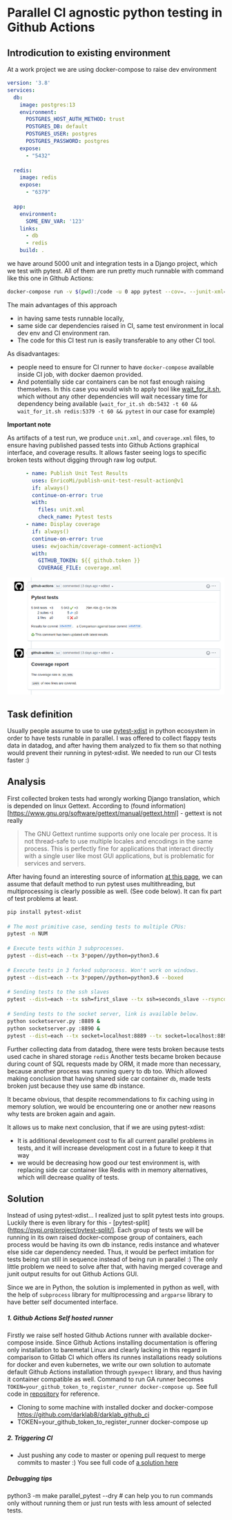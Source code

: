 # Parallel CI agnostic python testing in Github Actions

## Introdicution to existing environment

At a work project we are using docker-compose to raise dev environment

```yaml
version: '3.8'
services:
  db:
    image: postgres:13
    environment:
      POSTGRES_HOST_AUTH_METHOD: trust
      POSTGRES_DB: default
      POSTGRES_USER: postgres
      POSTGRES_PASSWORD: postgres
    expose:
      - "5432"

  redis:
    image: redis
    expose:
      - "6379"

  app:
    environment:
      SOME_ENV_VAR: '123'
    links:
      - db
      - redis
    build: .
```

we have around 5000 unit and integration tests in a Django project, which we test with pytest. All of them are run pretty much runnable with command like this one in GIthub Actions:

```bash
docker-compose run -v $(pwd):/code -u 0 app pytest --cov=. --junit-xml=unit.xml .
```

The main advantages of this approach

- in having same tests runnable locally,
- same side car dependencies raised in CI, same test environment in local dev env and CI environment ran.
- The code for this CI test run is easily transferable to any other CI tool.

As disadvantages:

- people need to ensure for CI runner to have `docker-compose` available inside CI job, with docker daemon provided.
- And potentially side car containers can be not fast enough raising themselves. In this case you would wish to apply tool like [wait_for_it.sh](https://github.com/vishnubob/wait-for-it), which without any other dependencies will wait necessary time for dependency being available (`wait_for_it.sh db:5432 -t 60 && wait_for_it.sh redis:5379 -t 60 && pytest` in our case for example)

**Important note**

As artifacts of a test run, we produce `unit.xml`, and `coverage.xml` files, to ensure having published passed tests into Github Actions graphical interface, and coverage results. It allows faster seeing logs to specific broken tests without digging through raw log output.

```yaml
      - name: Publish Unit Test Results
        uses: EnricoMi/publish-unit-test-result-action@v1
        if: always()
        continue-on-error: true
        with:
          files: unit.xml
          check_name: Pytest tests
      - name: Display coverage
        if: always()
        continue-on-error: true
        uses: ewjoachim/coverage-comment-action@v1
        with:
          GITHUB_TOKEN: ${{ github.token }}
          COVERAGE_FILE: coverage.xml
```

![](assets/passed_GUI_tests.png)

## Task definition

Usually people assume to use to use [pytest-xdist](https://pypi.org/project/pytest-xdist/) in python ecosystem in order to have tests runable in parallel. I was offered to collect flappy tests data in datadog, and after having them analyzed to fix them so that nothing would prevent their running in pytest-xdist. We needed to run our CI tests faster :)

## Analysis

First collected broken tests had wrongly working Django translation, which is depended on linux Gettext. According to (found information)[https://www.gnu.org/software/gettext/manual/gettext.html] - gettext is not really

> The GNU Gettext runtime supports only one locale per process. It is not thread-safe to use multiple locales and encodings in the same process. This is perfectly fine for applications that interact directly with a single user like most GUI applications, but is problematic for services and servers.

After having found an interesting source of information [at this page](https://stackoverflow.com/questions/45733763/pytest-run-tests-parallel), we can assume that default method to run pytest uses multithreading, but multiprocessing is clearly possible as well. (See code below). It can fix part of test problems at least.

```bash
pip install pytest-xdist

# The most primitive case, sending tests to multiple CPUs:
pytest -n NUM

# Execute tests within 3 subprocesses.
pytest --dist=each --tx 3*popen//python=python3.6

# Execute tests in 3 forked subprocess. Won't work on windows.
pytest --dist=each --tx 3*popen//python=python3.6 --boxed

# Sending tests to the ssh slaves
pytest --dist=each --tx ssh=first_slave --tx ssh=seconds_slave --rsyncdir package package

# Sending tests to the socket server, link is available below.
python socketserver.py :8889 &
python socketserver.py :8890 &
pytest --dist=each --tx socket=localhost:8889 --tx socket=localhost:8890
```

Further collecting data from datadog, there were tests broken because tests used cache in shared storage `redis`
Another tests became broken because during count of SQL requests made by ORM, it made more than necessary, because another process was running query to db too. Which allowed making conclusion that having shared side car container `db`, made tests broken just because they use same db instance.

It became obvious, that despite recommendations to fix caching using in memory solution, we would be encountering one or another new reasons why tests are broken again and again.

It allows us to make next conclusion, that if we are using pytest-xdist:

- It is additional development cost to fix all current parallel problems in tests, and it will increase development cost in a future to keep it that way
- we would be decreasing how good our test environment is, with replacing side car container like Redis with in memory alternatives, which will decrease quality of tests.

## Solution

Instead of using pytest-xdist... I realized just to split pytest tests into groups. Luckily there is even library for this - [pytest-split](https://pypi.org/project/pytest-split/]. Each group of tests we will be running in its own raised docker-compose group of containers, each process would be having its own db instance, redis instance and whatever else side car dependency needed. Thus, it would be perfect imitation for tests being run still in sequence instead of being run in parallel :) The only little problem we need to solve after that, with having merged coverage and junit output results for out Github Actions GUI.

Since we are in Python, the solution is implemented in python as well, with the help of `subprocess` library for multiprocessing and `argparse` library to have better self documented interface.

##### 1. Github Actions Self hosted runner

Firstly we raise self hosted Github Actions runner with available docker-compose inside. Since Github Actions installing documentation is offering only installation to baremetal Linux and clearly lacking in this regard in comparison to Gitlab CI which offers its runnes installations ready solutions for docker and even kubernetes, we write our own solution to automate default Github Actions installation through `pyexpect` library, and thus having it container compatible as well. Command to run GA runner becomes `TOKEN=your_github_token_to_register_runner docker-compose up`. See full code in [repository](https://github.com/darklab8/darklab_github_ci) for reference.

* Cloning to some machine with installed docker and docker-compose https://github.com/darklab8/darklab_github_ci
* TOKEN=your_github_token_to_register_runner docker-compose up

##### 2. Triggering CI

* Just pushing any code to master or opening pull request to merge commits to master :) You see full code of [a solution here](https://github.com/darklab8/darklab_article_parallel_pytest)

##### Debugging tips

python3 -m make parallel_pytest --dry # can help you to run commands only without running them
or just run tests with less amount of selected tests.
